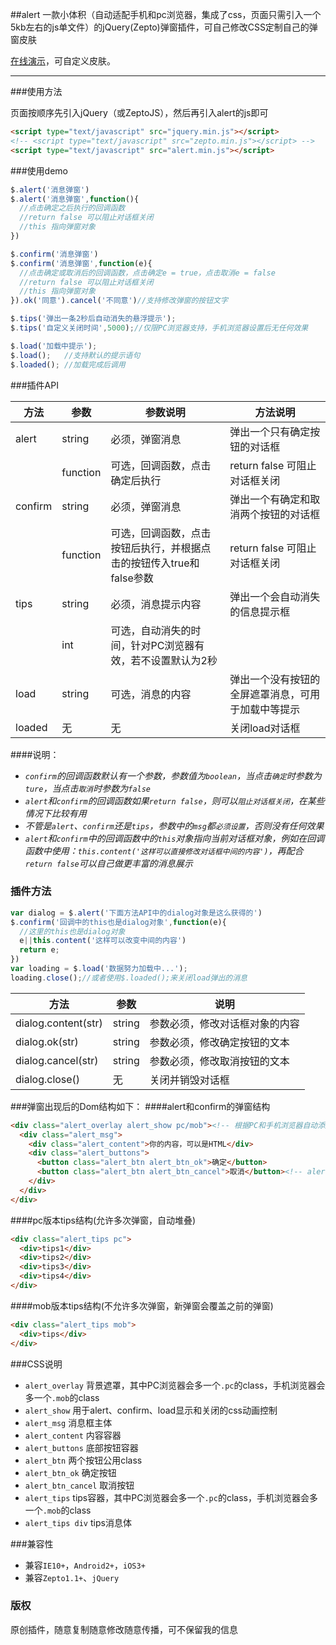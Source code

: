 ##alert
一款小体积（自动适配手机和pc浏览器，集成了css，页面只需引入一个5kb左右的js单文件）的jQuery(Zepto)弹窗插件，可自己修改CSS定制自己的弹窗皮肤

[在线演示](http://alert.code.10176523.cn)，可自定义皮肤。

---

###使用方法

页面按顺序先引入jQuery（或ZeptoJS），然后再引入alert的js即可

```html
<script type="text/javascript" src="jquery.min.js"></script>
<!-- <script type="text/javascript" src="zepto.min.js"></script> -->
<script type="text/javascript" src="alert.min.js"></script>
```
###使用demo

```javascript
$.alert('消息弹窗')
$.alert('消息弹窗',function(){
  //点击确定之后执行的回调函数
  //return false 可以阻止对话框关闭
  //this 指向弹窗对象
})

$.confirm('消息弹窗')
$.confirm('消息弹窗',function(e){
  //点击确定或取消后的回调函数，点击确定e = true，点击取消e = false
  //return false 可以阻止对话框关闭
  //this 指向弹窗对象
}).ok('同意').cancel('不同意')//支持修改弹窗的按钮文字

$.tips('弹出一条2秒后自动消失的悬浮提示');
$.tips('自定义关闭时间',5000);//仅限PC浏览器支持，手机浏览器设置后无任何效果

$.load('加载中提示');
$.load();   //支持默认的提示语句
$.loaded(); //加载完成后调用
```

###插件API

| 方法      | 参数       | 参数说明                                   | 方法说明                      |
| ------- | -------- | -------------------------------------- | ------------------------- |
| alert   | string   | 必须，弹窗消息                                | 弹出一个只有确定按钮的对话框            |
|         | function | 可选，回调函数，点击确定后执行                        | return false 可阻止对话框关闭     |
| confirm | string   | 必须，弹窗消息                                | 弹出一个有确定和取消两个按钮的对话框        |
|         | function | 可选，回调函数，点击按钮后执行，并根据点击的按钮传入true和false参数 | return false 可阻止对话框关闭     |
| tips    | string   | 必须，消息提示内容                              | 弹出一个会自动消失的信息提示框           |
|         | int      | 可选，自动消失的时间，针对PC浏览器有效，若不设置默认为2秒         |                           |
| load    | string   | 可选，消息的内容                               | 弹出一个没有按钮的全屏遮罩消息，可用于加载中等提示 |
| loaded  | 无        | 无                                      | 关闭load对话框                 |

####说明：
- *`confirm`的回调函数默认有一个参数，参数值为`boolean`，当点击`确定`时参数为`ture`，当点击`取消`时参数为`false`*
- *`alert`和`confirm`的回调函数如果`return false`，则可以`阻止对话框关闭`，在某些情况下比较有用*
- *不管是`alert`、`confirm`还是`tips`，参数中的`msg`都`必须设置`，否则没有任何效果*
- *`alert`和`confirm`中的回调函数中的`this`对象指向当前对话框对象，例如在回调函数中使用：`this.content('这样可以直接修改对话框中间的内容')`，再配合`return false`可以自己做更丰富的消息展示*



### 插件方法

```javascript
var dialog = $.alert('下面方法API中的dialog对象是这么获得的')
$.confirm('回调中的this也是dialog对象',function(e){
  //这里的this也是dialog对象
  e||this.content('这样可以改变中间的内容')
  return e;
})
var loading = $.load('数据努力加载中...');
loading.close();//或者使用$.loaded();来关闭load弹出的消息
```

| 方法                             | 参数     | 说明              |
| ------------------------------ | ------ | --------------- |
| dialog.content(str)            | string | 参数必须，修改对话框对象的内容 |
| dialog.ok(str)                 | string | 参数必须，修改确定按钮的文本  |
| dialog.cancel(str)             | string | 参数必须，修改取消按钮的文本  |
| dialog.close() | 无      | 关闭并销毁对话框        |

###弹窗出现后的Dom结构如下：
####alert和confirm的弹窗结构
```html
<div class="alert_overlay alert_show pc/mob"><!-- 根据PC和手机浏览器自动添加一个pc或mob的class -->
  <div class="alert_msg">
    <div class="alert_content">你的内容，可以是HTML</div>
    <div class="alert_buttons">
      <button class="alert_btn alert_btn_ok">确定</button>
      <button class="alert_btn alert_btn_cancel">取消</button><!-- alert没有此button -->
    </div>
  </div>
</div>
```
####pc版本tips结构(允许多次弹窗，自动堆叠)
```html
<div class="alert_tips pc">
  <div>tips1</div>
  <div>tips2</div>
  <div>tips3</div>
  <div>tips4</div>
</div>
```
####mob版本tips结构(不允许多次弹窗，新弹窗会覆盖之前的弹窗)
```html
<div class="alert_tips mob">
  <div>tips</div>
</div>
```

###CSS说明

-   `alert_overlay`  背景遮罩，其中PC浏览器会多一个`.pc`的class，手机浏览器会多一个`.mob`的class
-   `alert_show`  用于alert、confirm、load显示和关闭的css动画控制
-   `alert_msg` 消息框主体
-   `alert_content` 内容容器
-   `alert_buttons` 底部按钮容器
-   `alert_btn` 两个按钮公用class
-   `alert_btn_ok` 确定按钮
-   `alert_btn_cancel` 取消按钮
-   `alert_tips` tips容器，其中PC浏览器会多一个`.pc`的class，手机浏览器会多一个`.mob`的class
-   `alert_tips div` tips消息体



###兼容性

- 兼容`IE10+`，`Android2+`，`iOS3+`
- 兼容`Zepto1.1+`、`jQuery`

### 版权

原创插件，随意复制随意修改随意传播，可不保留我的信息